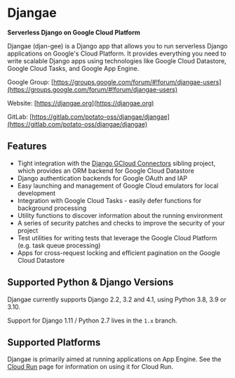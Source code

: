 # Djangae

**Serverless Django on Google Cloud Platform**

Djangae (djan-gee) is a Django app that allows you to run serverless Django applications on Google's Cloud Platform. It provides
everything you need to write scalable Django apps using technologies like Google Cloud Datastore, Google Cloud Tasks, and Google App Engine.

Google Group: [https://groups.google.com/forum/#!forum/djangae-users](https://groups.google.com/forum/#!forum/djangae-users)

Website: [https://djangae.org](https://djangae.org)

GitLab: [https://gitlab.com/potato-oss/djangae/djangae](https://gitlab.com/potato-oss/djangae/djangae)


## Features

* Tight integration with the [Django GCloud Connectors](https://gitlab.com/potato-oss/google-cloud/django-gcloud-connectors) sibling project, which provides an ORM backend for Google Cloud Datastore
* Django authentication backends for Google OAuth and IAP
* Easy launching and management of Google Cloud emulators for local development
* Integration with Google Cloud Tasks - easily defer functions for background processing
* Utility functions to discover information about the running environment
* A series of security patches and checks to improve the security of your project
* Test utilities for writing tests that leverage the Google Cloud Platform (e.g. task queue processing)
* Apps for cross-request locking and efficient pagination on the Google Cloud Datastore

## Supported Python & Django Versions

Djangae currently supports Django 2.2, 3.2 and 4.1, using Python 3.8, 3.9 or 3.10.

Support for Django 1.11 / Python 2.7 lives in the `1.x` branch.


## Supported Platforms

Djangae is primarily aimed at running applications on App Engine.
See the [Cloud Run](cloud_run.md) page for information on using it for Cloud Run.
